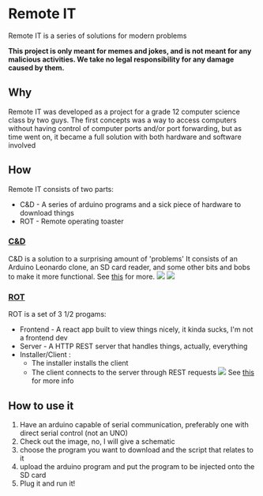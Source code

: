 # Remote IT

Remote IT is a series of solutions for modern problems

**This project is only meant for memes and jokes, and is not meant for any malicious activities. We take no legal responsibility for any damage caused by them.**

## Why
Remote IT was developed as a project for a grade 12 computer science class by two guys.
The first concepts was a way to access computers without having control of computer ports and/or port forwarding, but as time went on, it became a full solution with both hardware and software involved

## How
Remote IT consists of two parts:
- C&D - A series of arduino programs and a sick piece of hardware to download things
- ROT - Remote operating toaster

### [C&D](https://github.com/notHackers/arduino)
C&D is a solution to a surprising amount of 'problems'
It consists of an Arduino Leonardo clone, an SD card reader, and some other bits and bobs to make it more functional.
See [this](C&D) for more.
![](https://lh3.googleusercontent.com/CWSZCvjOvp3raG0yF6XeT9lMUMgN93Qm2GI2n2o93oCgjTXFbJxCbUyHnW9byMG6g8XQF0cLKxZeMMiKJWJs3XZ_V-E2c9bb5tJmMN8s4K7F7ndgUiH2AbsCNkLB_ppZd429RqNyCMx8iHMirLpvXCBAGg=s2048)
![](https://lh3.googleusercontent.com/lh-y49nfOBJRSWrGP48lQuRaHMS8ZlyzDeOmxupuP-vfbBSBmvFDgLjx06EcPPQIWe_Jh-I1LIBkrwIXISUzmiG0PaFmUwUQAaVR9Lyx8I2z-WwGiLX3W5iAnWQZqtCX3Vx5ZRFhALyN8sbfEkgwO0XK-A=s2048)

### [ROT](https://github.com/notHackers/rot)
ROT is a set of 3 1/2 progams:
- Frontend - A react app built to  view things nicely, it kinda sucks, I'm not a frontend dev
- Server - A HTTP REST server that handles things, actually, everything
- Installer/Client :
	- The installer installs the client
	- The client connects to the server through REST requests
![](https://lh6.googleusercontent.com/dRzAbrF8qJS3B9qHRdK0QCs-fBicgNSC_ZURXBZiwlR9tOSDxCRKwbQ8qdusOQU9tIghuE9MgQAbfclXH6kBb3H05vOT_ySeawsWEcjadDU7dKDrFQcV3RbdDkDC-l5qlQGzOALb_PbTX1Pmzq-gT39jBQ=s2048)
See [this](https://github.com/notHackers/rot) for more info
## How to use it

1. Have an arduino capable of serial communication, preferably one with  direct serial control (not  an UNO)
2. Check out the image, no, I will give a schematic
3. choose the program you want to download and the script that relates to it
4. upload the arduino program and put the program to be injected onto the SD card
5. Plug it and run it!